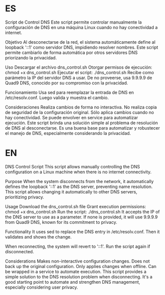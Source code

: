 # ES

Script de Control DNS
Este script permite controlar manualmente la configuración de DNS en una máquina Linux cuando no hay conectividad a internet.

Objetivo
Al desconectarse de la red, el sistema automáticamente define al loopback '::1' como servidor DNS, impidiendo resolver nombres. Este script permite cambiarlo de forma automática por otros servidores DNS priorizando la privacidad.

Uso
Descargar el archivo dns_control.sh
Otorgar permisos de ejecución: chmod +x dns_control.sh
Ejecutar el script: ./dns_control.sh
Recibe como parámetro la IP del servidor DNS a usar. De no proveerse, usa 9.9.9.9 de Quad9 DNS, conocido por su compromiso con la privacidad.

Funcionamiento
Usa sed para reemplazar la entrada de DNS en /etc/resolv.conf. Luego valida y muestra el cambio.

Consideraciones
Realiza cambios de forma no interactiva.
No realiza copia de seguridad de la configuración original.
Sólo aplica cambios cuando no hay conectividad.
Se puede envolver en service para automatizar ejecución.
Este script brinda una solución simple al problema de resolución de DNS al desconectarse. Es una buena base para automatizar y robustecer el manejo de DNS, especialmente considerando la privacidad.

# EN

DNS Control Script
This script allows manually controlling the DNS configuration on a Linux machine when there is no internet connectivity.

Purpose
When the system disconnects from the network, it automatically defines the loopback '::1' as the DNS server, preventing name resolution. This script allows changing it automatically to other DNS servers, prioritizing privacy.

Usage
Download the dns_control.sh file
Grant execution permissions: chmod +x dns_control.sh
Run the script: ./dns_control.sh
It accepts the IP of the DNS server to use as a parameter. If none is provided, it will use 9.9.9.9 from Quad9 DNS, known for its commitment to privacy.

Functionality
It uses sed to replace the DNS entry in /etc/resolv.conf. Then it validates and shows the change.

When reconnecting, the system will revert to '::1'. Run the script again if disconnected.

Considerations
Makes non-interactive configuration changes.
Does not back up the original configuration.
Only applies changes when offline.
Can be wrapped in a service to automate execution.
This script provides a simple solution to the DNS resolution problem when disconnecting. It's a good starting point to automate and strengthen DNS management, especially considering user privacy.

